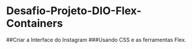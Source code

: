 # Desafio-Projeto-DIO-Flex-Containers
##Criar a Interface do Instagram
###Usando CSS e as ferramentas Flex.

